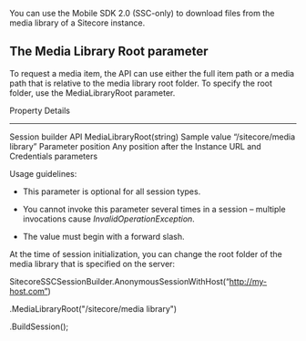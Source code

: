 You can use the Mobile SDK 2.0 (SSC-only) to download files from the
media library of a Sitecore instance.

## The Media Library Root parameter

To request a media item, the API can use either the full item path or a
media path that is relative to the media library root folder. To specify
the root folder, use the MediaLibraryRoot parameter.

  Property              Details
  --------------------- ----------------------------------------------------------------
  Session builder API   MediaLibraryRoot(string)
  Sample value          “/sitecore/media library”
  Parameter position    Any position after the Instance URL and Credentials parameters

Usage guidelines:

-   This parameter is optional for all session types.

-   You cannot invoke this parameter several times in a session –
    multiple invocations cause *InvalidOperationException*.

-   The value must begin with a forward slash.

At the time of session initialization, you can change the root folder of
the media library that is specified on the server:

SitecoreSSCSessionBuilder.AnonymousSessionWithHost(“http://my-host.com”)

.MediaLibraryRoot("/sitecore/media library")

.BuildSession();

<span id="_The_Media_Prefix" class="anchor"><span
id="_The_Default_Media" class="anchor"><span id="_The_Media_Resizing"
class="anchor"></span></span></span>
